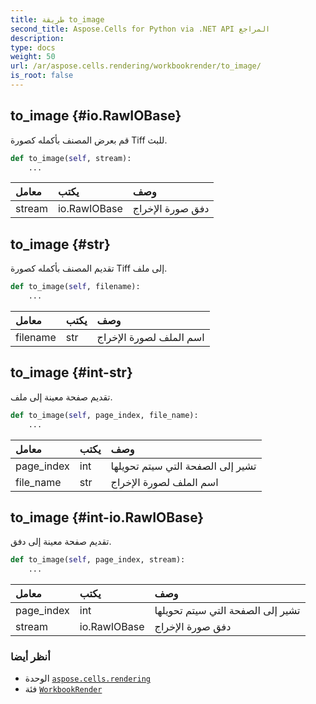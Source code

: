 ```yaml
---
title: طريقة to_image
second_title: Aspose.Cells for Python via .NET API المراجع
description:
type: docs
weight: 50
url: /ar/aspose.cells.rendering/workbookrender/to_image/
is_root: false
---
```

##  to_image {#io.RawIOBase}
قم بعرض المصنف بأكمله كصورة Tiff للبث.



```python
def to_image(self, stream):
    ...
```


| معامل| يكتب| وصف|
| :- | :- | :- |
| stream | io.RawIOBase | دفق صورة الإخراج|


##  to_image {#str}
تقديم المصنف بأكمله كصورة Tiff إلى ملف.



```python
def to_image(self, filename):
    ...
```


| معامل| يكتب| وصف|
| :- | :- | :- |
| filename | str | اسم الملف لصورة الإخراج|


##  to_image {#int-str}
تقديم صفحة معينة إلى ملف.



```python
def to_image(self, page_index, file_name):
    ...
```


| معامل| يكتب| وصف|
| :- | :- | :- |
| page_index | int | تشير إلى الصفحة التي سيتم تحويلها|
| file_name | str | اسم الملف لصورة الإخراج|


##  to_image {#int-io.RawIOBase}
تقديم صفحة معينة إلى دفق.



```python
def to_image(self, page_index, stream):
    ...
```


| معامل| يكتب| وصف|
| :- | :- | :- |
| page_index | int | تشير إلى الصفحة التي سيتم تحويلها|
| stream | io.RawIOBase | دفق صورة الإخراج|



###  أنظر أيضا
* الوحدة [`aspose.cells.rendering`](../../)
* فئة [`WorkbookRender`](/cells/python-net/ar/aspose.cells.rendering/workbookrender)

